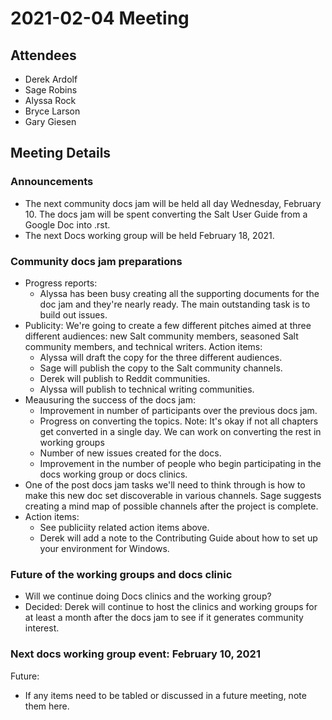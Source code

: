 # 2021-02-04 Meeting

## Attendees

- Derek Ardolf
- Sage Robins
- Alyssa Rock
- Bryce Larson
- Gary Giesen

## Meeting Details

### Announcements

- The next community docs jam will be held all day Wednesday, February 10. The
  docs jam will be spent converting the Salt User Guide from a Google Doc into
  .rst.
- The next Docs working group will be held February 18, 2021.


### Community docs jam preparations

- Progress reports:
  - Alyssa has been busy creating all the supporting documents for the doc jam
    and they're nearly ready. The main outstanding task is to build out issues.
- Publicity: We're going to create a few different pitches aimed at three
  different audiences: new Salt community members, seasoned Salt community
  members, and technical writers. Action items:
  - Alyssa will draft the copy for the three different audiences.
  - Sage will publish the copy to the Salt community channels.
  - Derek will publish to Reddit communities.
  - Alyssa will publish to technical writing communities.
- Meausuring the success of the docs jam:
  - Improvement in number of participants over the previous docs jam.
  - Progress on converting the topics. Note: It's okay if not all chapters get
    converted in a single day. We can work on converting the rest in working
    groups
  - Number of new issues created for the docs.
  - Improvement in the number of people who begin participating in the docs
    working group or docs clinics.
- One of the post docs jam tasks we'll need to think through is how to make
  this new doc set discoverable in various channels. Sage suggests creating a
  mind map of possible channels after the project is complete.
- Action items:
  - See publiciity related action items above.
  - Derek will add a note to the Contributing Guide about how to set up your
    environment for Windows.


### Future of the working groups and docs clinic

- Will we continue doing Docs clinics and the working group?
- Decided: Derek will continue to host the clinics and working groups for at
  least a month after the docs jam to see if it generates community interest.


### Next docs working group event: February 10, 2021

Future:
- If any items need to be tabled or discussed in a future meeting, note them
  here.
